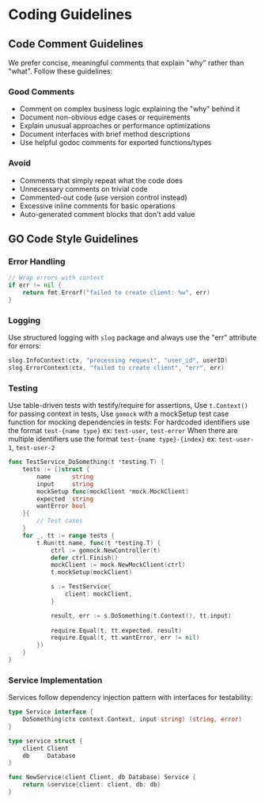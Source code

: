 # Coding Guidelines

## Code Comment Guidelines

We prefer concise, meaningful comments that explain "why" rather than "what". Follow these guidelines:

### Good Comments

- Comment on complex business logic explaining the "why" behind it
- Document non-obvious edge cases or requirements
- Explain unusual approaches or performance optimizations
- Document interfaces with brief method descriptions
- Use helpful godoc comments for exported functions/types

### Avoid

- Comments that simply repeat what the code does
- Unnecessary comments on trivial code
- Commented-out code (use version control instead)
- Excessive inline comments for basic operations
- Auto-generated comment blocks that don't add value

## GO Code Style Guidelines

### Error Handling

```go
// Wrap errors with context
if err != nil {
    return fmt.Errorf("failed to create client: %w", err)
}
```

### Logging

Use structured logging with `slog` package and always use the "err" attribute for errors:

```go
slog.InfoContext(ctx, "processing request", "user_id", userID)
slog.ErrorContext(ctx, "failed to create client", "err", err)
```

### Testing

Use table-driven tests with testify/require for assertions,
Use `t.Context()` for passing context in tests,
Use `gomock` with a mockSetup test case function for mocking dependencies in tests:
For hardcoded identifiers use the format `test-{name type}` ex: `test-user`, `test-error`
  When there are multiple identifiers use the format `test-{name type}-{index}` ex: `test-user-1`, `test-user-2`

```go
func TestService_DoSomething(t *testing.T) {
    tests := []struct {
        name      string
        input     string
        mockSetup func(mockClient *mock.MockClient)
        expected  string
        wantError bool
    }{
        // Test cases
    }
    for _, tt := range tests {
        t.Run(tt.name, func(t *testing.T) {
            ctrl := gomock.NewController(t)
            defer ctrl.Finish() 
            mockClient := mock.NewMockClient(ctrl)
            t.mockSetup(mockClient)

            s := TestService{
                client: mockClient,
            }

            result, err := s.DoSomething(t.Context(), tt.input)
            
            require.Equal(t, tt.expected, result)
            require.Equal(t, tt.wantError, err != nil)
        })
    }
}
```


### Service Implementation

Services follow dependency injection pattern with interfaces for testability:

```go
type Service interface {
    DoSomething(ctx context.Context, input string) (string, error)
}

type service struct {
    client Client
    db     Database
}

func NewService(client Client, db Database) Service {
    return &service{client: client, db: db}
}
```

